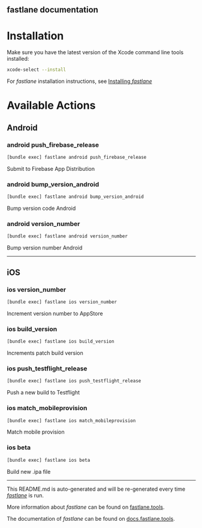 fastlane documentation
----

# Installation

Make sure you have the latest version of the Xcode command line tools installed:

```sh
xcode-select --install
```

For _fastlane_ installation instructions, see [Installing _fastlane_](https://docs.fastlane.tools/#installing-fastlane)

# Available Actions

## Android

### android push_firebase_release

```sh
[bundle exec] fastlane android push_firebase_release
```

Submit to Firebase App Distribution

### android bump_version_android

```sh
[bundle exec] fastlane android bump_version_android
```

Bump version code Android

### android version_number

```sh
[bundle exec] fastlane android version_number
```

Bump version number Android

----


## iOS

### ios version_number

```sh
[bundle exec] fastlane ios version_number
```

Increment version number to AppStore

### ios build_version

```sh
[bundle exec] fastlane ios build_version
```

Increments patch build version

### ios push_testflight_release

```sh
[bundle exec] fastlane ios push_testflight_release
```

Push a new build to Testflight

### ios match_mobileprovision

```sh
[bundle exec] fastlane ios match_mobileprovision
```

Match mobile provision

### ios beta

```sh
[bundle exec] fastlane ios beta
```

Build new .ipa file

----

This README.md is auto-generated and will be re-generated every time [_fastlane_](https://fastlane.tools) is run.

More information about _fastlane_ can be found on [fastlane.tools](https://fastlane.tools).

The documentation of _fastlane_ can be found on [docs.fastlane.tools](https://docs.fastlane.tools).
